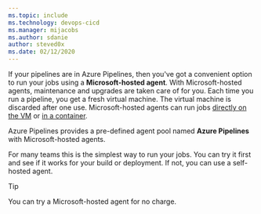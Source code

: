 ```yaml
---
ms.topic: include
ms.technology: devops-cicd
ms.manager: mijacobs
ms.author: sdanie
author: steved0x
ms.date: 02/12/2020
---
```


If your pipelines are in Azure Pipelines, then you've got a convenient option to run your jobs using a **Microsoft-hosted agent**. With Microsoft-hosted agents, maintenance and upgrades are taken care of for you. Each time you run a pipeline, you get a fresh virtual machine. The virtual machine is discarded after one use. Microsoft-hosted agents can run jobs [directly on the VM](../../process/phases.md) or [in a container](../../process/container-phases.md).

Azure Pipelines provides a pre-defined agent pool named **Azure Pipelines** with Microsoft-hosted agents.

For many teams this is the simplest way to run your jobs. You can try it first and see if it works for your build or deployment. If not, you can use a self-hosted agent.

> [!TIP]
>
> You can try a Microsoft-hosted agent for no charge.
